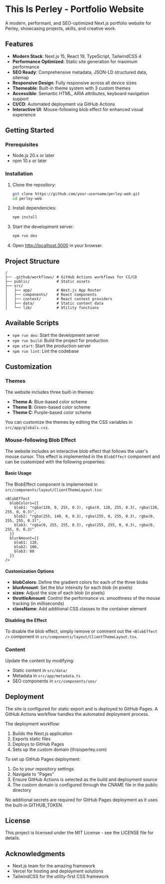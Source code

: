# This Is Perley - Portfolio Website

A modern, performant, and SEO-optimized Next.js portfolio website for Perley, showcasing projects, skills, and creative work.

## Features

- **Modern Stack**: Next.js 15, React 19, TypeScript, TailwindCSS 4
- **Performance Optimized**: Static site generation for maximum performance
- **SEO Ready**: Comprehensive metadata, JSON-LD structured data, sitemap
- **Responsive Design**: Fully responsive across all device sizes
- **Themeable**: Built-in theme system with 3 custom themes
- **Accessible**: Semantic HTML, ARIA attributes, keyboard navigation support
- **CI/CD**: Automated deployment via GitHub Actions
- **Interactive UI**: Mouse-following blob effect for enhanced visual experience

## Getting Started

### Prerequisites

- Node.js 20.x or later
- npm 10.x or later

### Installation

1. Clone the repository:
   ```bash
   git clone https://github.com/your-username/perley-web.git
   cd perley-web
   ```

2. Install dependencies:
   ```bash
   npm install
   ```

3. Start the development server:
   ```bash
   npm run dev
   ```

4. Open [http://localhost:3000](http://localhost:3000) in your browser.

## Project Structure

```
/
├── .github/workflows/ # GitHub Actions workflows for CI/CD
├── public/            # Static assets
├── src/
│   ├── app/           # Next.js App Router
│   ├── components/    # React components
│   ├── context/       # React context providers
│   ├── data/          # Static content data
│   └── lib/           # Utility functions
```

## Available Scripts

- `npm run dev`: Start the development server
- `npm run build`: Build the project for production
- `npm start`: Start the production server
- `npm run lint`: Lint the codebase

## Customization

### Themes

The website includes three built-in themes:
- **Theme A**: Blue-based color scheme
- **Theme B**: Green-based color scheme
- **Theme C**: Purple-based color scheme

You can customize the themes by editing the CSS variables in `src/app/globals.css`.

### Mouse-following Blob Effect

The website includes an interactive blob effect that follows the user's mouse cursor. This effect is implemented in the `BlobEffect` component and can be customized with the following properties:

#### Basic Usage

The BlobEffect component is implemented in `src/components/layout/ClientThemeLayout.tsx`:

```tsx
<BlobEffect 
  blobColors={{
    blob1: "rgba(120, 0, 255, 0.3), rgba(0, 128, 255, 0.3), rgba(128, 255, 0, 0.3)",
    blob2: "rgba(255, 140, 0, 0.3), rgba(255, 0, 255, 0.3), rgba(0, 255, 255, 0.3)",
    blob3: "rgba(0, 255, 255, 0.3), rgba(255, 255, 0, 0.3), rgba(0, 255, 0, 0.3)"
  }}
  blurAmount={{
    blob1: 120,
    blob2: 100,
    blob3: 80
  }}
/>
```

#### Customization Options

- **blobColors**: Define the gradient colors for each of the three blobs
- **blurAmount**: Set the blur intensity for each blob (in pixels)
- **sizes**: Adjust the size of each blob (in pixels)
- **throttleAmount**: Control the performance vs. smoothness of the mouse tracking (in milliseconds)
- **className**: Add additional CSS classes to the container element

#### Disabling the Effect

To disable the blob effect, simply remove or comment out the `<BlobEffect />` component in `src/components/layout/ClientThemeLayout.tsx`.

### Content

Update the content by modifying:
- Static content in `src/data/`
- Metadata in `src/app/metadata.ts`
- SEO components in `src/components/seo/`

## Deployment

The site is configured for static export and is deployed to GitHub Pages. A GitHub Actions workflow handles the automated deployment process.

The deployment workflow:
1. Builds the Next.js application
2. Exports static files
3. Deploys to GitHub Pages
4. Sets up the custom domain (thisisperley.com)

To set up GitHub Pages deployment:

1. Go to your repository settings
2. Navigate to "Pages"
3. Ensure GitHub Actions is selected as the build and deployment source
4. The custom domain is configured through the CNAME file in the public directory

No additional secrets are required for GitHub Pages deployment as it uses the built-in GITHUB_TOKEN.

## License

This project is licensed under the MIT License - see the LICENSE file for details.

## Acknowledgments

- Next.js team for the amazing framework
- Vercel for hosting and deployment solutions
- TailwindCSS for the utility-first CSS framework
